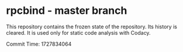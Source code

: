 # rpcbind - master branch

This repository contains the frozen state of the repository.
Its history is cleared. It is used only for static code
analysis with Codacy.

Commit Time: 1727834064